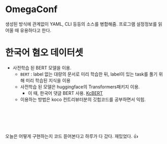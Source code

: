 # OmegaConf
생성된 방식에 관계없이 YAML, CLI 등등의 소스를 병합해줌. 프로그램 설정정보를 읽어올 때 유용하다고 한다.

# 한국어 혐오 데이터셋
- 사전학습 된 BERT 모델을 이용.
    - `BERT` : label 없는 대량의 문서로 미리 학습한 뒤, label이 있는 task를 풀기 위해 미리 학습된 지식을 이용
    - 사전학습 된 모델은 huggingface의 Transformers패키지 이용.
        - 이 때, 한국어 댓글 BERT 사용. [KcBERT](https://huggingface.co/beomi/kcbert-base)
    - 이용하는 방법은 koco 컨트리뷰터분의 깃헙코드를 공부하면서 익힘.

<br><br><br><br>

오늘은 어떻게 구현하는지 코드 뜯어본다고 하루가 다 갔다. 재밌었다. 👍

